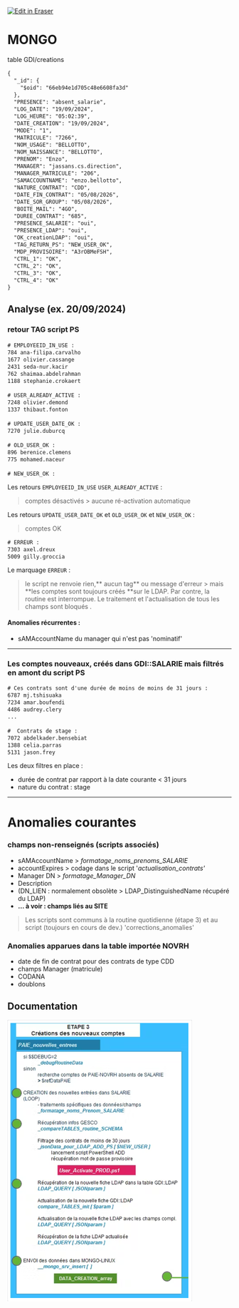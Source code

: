 <p><a target="_blank" href="https://app.eraser.io/workspace/jb8gm8OxOQw5m1dcsBFw" id="edit-in-eraser-github-link"><img alt="Edit in Eraser" src="https://firebasestorage.googleapis.com/v0/b/second-petal-295822.appspot.com/o/images%2Fgithub%2FOpen%20in%20Eraser.svg?alt=media&amp;token=968381c8-a7e7-472a-8ed6-4a6626da5501"></a></p>

# MONGO
table GDI/creations

```
{
  "_id": {
    "$oid": "66eb94e1d705c48e6608fa3d"
  },
  "PRESENCE": "absent_salarie",
  "LOG_DATE": "19/09/2024",
  "LOG_HEURE": "05:02:39",
  "DATE_CREATION": "19/09/2024",
  "MODE": "1",
  "MATRICULE": "7266",
  "NOM_USAGE": "BELLOTTO",
  "NOM_NAISSANCE": "BELLOTTO",
  "PRENOM": "Enzo",
  "MANAGER": "jassans.cs.direction",
  "MANAGER_MATRICULE": "206",
  "SAMACCOUNTNAME": "enzo.bellotto",
  "NATURE_CONTRAT": "CDD",
  "DATE_FIN_CONTRAT": "05/08/2026",
  "DATE_SOR_GROUP": "05/08/2026",
  "BOITE_MAIL": "4GO",
  "DUREE_CONTRAT": "685",
  "PRESENCE_SALARIE": "oui",
  "PRESENCE_LDAP": "oui",
  "OK_creationLDAP": "oui",
  "TAG_RETURN_PS": "NEW_USER_OK",
  "MDP_PROVISOIRE": "A3rOBMeFSH",
  "CTRL_1": "OK",
  "CTRL_2": "OK",
  "CTRL_3": "OK",
  "CTRL_4": "OK"
}
```
## Analyse (ex. 20/09/2024)
### retour TAG script PS
```
# EMPLOYEEID_IN_USE :
784 ana-filipa.carvalho
1677 olivier.cassange
2431 seda-nur.kacir
762 shaimaa.abdelrahman
1188 stephanie.crokaert

# USER_ALREADY_ACTIVE :
7248 olivier.demond
1337 thibaut.fonton

# UPDATE_USER_DATE_OK :
7270 julie.duburcq

# OLD_USER_OK :
896 berenice.clemens
775 mohamed.naceur

# NEW_USER_OK :
```


Les retours `EMPLOYEEID_IN_USE` `USER_ALREADY_ACTIVE`  :

> comptes désactivés > aucune ré-activation automatique



Les retours `UPDATE_USER_DATE_OK` et `OLD_USER_OK` et `NEW_USER_OK`  : 

> comptes OK



```
# ERREUR :
7303 axel.dreux
5009 gilly.groccia
```
Le marquage `ERREUR` : 

> le script ne renvoie rien,** aucun tag** ou message d'erreur >
mais **les comptes sont toujours créés **sur le LDAP.
Par contre, la routine est interrompue.
Le traitement et l'actualisation de tous les champs sont bloqués .



#### Anomalies récurrentes :
- sAMAccountName du manager qui n'est pas 'nominatif' 


---



### Les comptes nouveaux, créés dans GDI::SALARIE mais filtrés en amont du script PS
```
# Ces contrats sont d'une durée de moins de moins de 31 jours :
6787 mj.tshisuaka
7234 amar.boufendi
4486 audrey.clery
...

#  Contrats de stage :
7072 abdelkader.bensebiat
1388 celia.parras
5131 jason.frey
```
Les deux filtres en place :

- durée de contrat par rapport à la date courante < 31 jours
- nature du contrat : stage
---

# Anomalies courantes
### champs non-renseignés (scripts associés)
- sAMAccountName > _formatage_noms_prenoms_SALARIE_
- accountExpires > codage dans le script '_actualisation_contrats'_
- Manager DN > _formatage_Manager_DN_
- Description
- (DN_LIEN : normalement obsolète > LDAP_DistinguishedName récupéré du LDAP)
- **... à voir : champs liés au SITE** 
> Les scripts sont communs à la routine quotidienne (étape 3) et au script (toujours en cours de dev.) 'corrections_anomalies'

### Anomalies apparues dans la table importée NOVRH 
- date de fin de contrat pour des contrats de type CDD
- champs Manager (matricule)
- CODANA
- doublons
## Documentation
![Figure 1](/.eraser/jb8gm8OxOQw5m1dcsBFw___f4QvwUwjoWgyG5YzFw7uRY0I6SG3___---figure---jJAfes7ead_AwVKdXd5tX---figure---FfC_41ZUiItEGHiTtb25VA.png "Figure 1")





<!--- Eraser file: https://app.eraser.io/workspace/jb8gm8OxOQw5m1dcsBFw --->